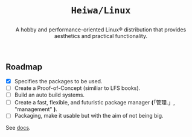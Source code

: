 # <p align="center">`Heiwa/Linux`</p>
<p align="center">A hobby and performance-oriented Linux® distribution that provides aesthetics and practical functionality.</p>

<br>

## Roadmap
- [x] Specifies the packages to be used.
- [ ] Create a Proof-of-Concept (similiar to LFS books).
- [ ] Build an auto build systems.
- [ ] Create a fast, flexible, and futuristic package manager **(**「管理.」, "management" **)**.
- [ ] Packaging, make it usable but with the aim of not being big.

See [docs](./docs).
